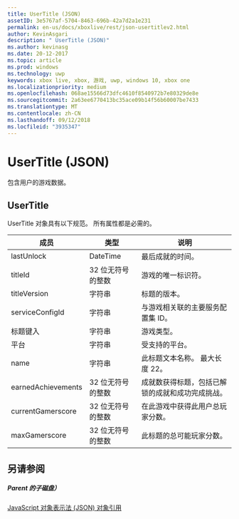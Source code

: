 ```yaml
---
title: UserTitle (JSON)
assetID: 3e5767af-5704-8463-696b-42a7d2a1e231
permalink: en-us/docs/xboxlive/rest/json-usertitlev2.html
author: KevinAsgari
description: " UserTitle (JSON)"
ms.author: kevinasg
ms.date: 20-12-2017
ms.topic: article
ms.prod: windows
ms.technology: uwp
keywords: xbox live, xbox, 游戏, uwp, windows 10, xbox one
ms.localizationpriority: medium
ms.openlocfilehash: 068ae15566d73dfc4610f8540972b7e80329de8e
ms.sourcegitcommit: 2a63ee6770413bc35ace09b14f56b60007be7433
ms.translationtype: MT
ms.contentlocale: zh-CN
ms.lasthandoff: 09/12/2018
ms.locfileid: "3935347"
---
```

# <a name="usertitle-json"></a>UserTitle (JSON)
包含用户的游戏数据。 
<a id="ID4EN"></a>

 
## <a name="usertitle"></a>UserTitle
 
UserTitle 对象具有以下规范。 所有属性都是必需的。
 
| 成员| 类型| 说明| 
| --- | --- | --- | 
| lastUnlock| DateTime| 最后成就的时间。| 
| titleId| 32 位无符号的整数| 游戏的唯一标识符。| 
| titleVersion| 字符串| 标题的版本。| 
| serviceConfigId| 字符串| 与游戏相关联的主要服务配置集 ID。| 
| 标题键入| 字符串| 游戏类型。| 
| 平台| 字符串| 受支持的平台。| 
| name| 字符串| 此标题文本名称。 最大长度 22。| 
| earnedAchievements| 32 位无符号的整数| 成就数获得标题，包括已解锁的成就和成功完成挑战。| 
| currentGamerscore| 32 位无符号的整数| 在此游戏中获得此用户总玩家分数。| 
| maxGamerscore| 32 位无符号的整数| 此标题的总可能玩家分数。| 
  
<a id="ID4EFE"></a>

 
## <a name="see-also"></a>另请参阅
 
<a id="ID4EHE"></a>

 
##### <a name="parent"></a>Parent 的子磁盘） 

[JavaScript 对象表示法 (JSON) 对象引用](atoc-xboxlivews-reference-json.md)

   
